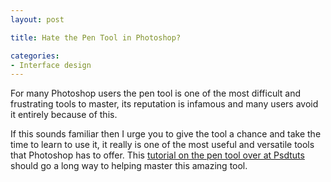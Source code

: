 ```yaml
---
layout: post

title: Hate the Pen Tool in Photoshop?

categories:
- Interface design
---
```


For many Photoshop users the pen tool is one of the most difficult and frustrating tools to master, its reputation is infamous and many users avoid it entirely because of this.

If this sounds familiar then I urge you to give the tool a chance and take the time to learn to use it, it really is one of the most useful and versatile tools that Photoshop has to offer. This [tutorial on the pen tool over at Psdtuts]( http://psd.tutsplus.com/tutorials/tools-tips/photoshops-pen-tool-the-comprehensive-guide/) should go a long way to helping master this amazing tool.